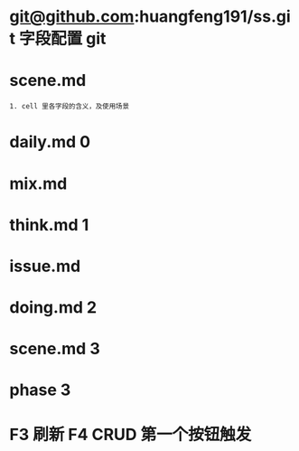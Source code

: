# git@github.com:huangfeng191/ss.git 字段配置 git 



# scene.md
    1. cell 里各字段的含义，及使用场景 


# daily.md 0
# mix.md 
# think.md  1
# issue.md 
# doing.md 2
# scene.md 3
# phase 3


# F3  刷新  F4 CRUD 第一个按钮触发 